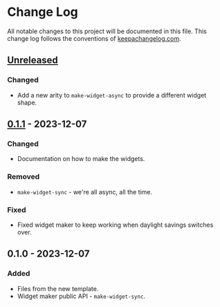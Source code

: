 # Change Log
All notable changes to this project will be documented in this file. This change log follows the conventions of [keepachangelog.com](http://keepachangelog.com/).

## [Unreleased]
### Changed
- Add a new arity to `make-widget-async` to provide a different widget shape.

## [0.1.1] - 2023-12-07
### Changed
- Documentation on how to make the widgets.

### Removed
- `make-widget-sync` - we're all async, all the time.

### Fixed
- Fixed widget maker to keep working when daylight savings switches over.

## 0.1.0 - 2023-12-07
### Added
- Files from the new template.
- Widget maker public API - `make-widget-sync`.

[Unreleased]: https://sourcehost.site/your-name/day3/compare/0.1.1...HEAD
[0.1.1]: https://sourcehost.site/your-name/day3/compare/0.1.0...0.1.1

